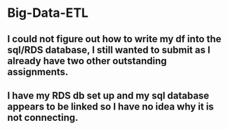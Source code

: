 # Big-Data-ETL

## I could not figure out how to write my df into the sql/RDS database, I still wanted to submit as I already have two other outstanding assignments. 

## I have my RDS db set up and my sql database appears to be linked so I have no idea why it is not connecting. 